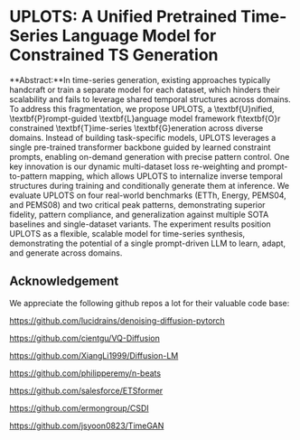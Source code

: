 # UPLOTS: A Unified Pretrained Time-Series Language Model for Constrained TS Generation



**Abstract:**In time-series generation, existing approaches typically handcraft or train a separate model for each dataset, which hinders their scalability and fails to leverage shared temporal structures across domains. To address this fragmentation, we propose UPLOTS, a \textbf{U}nified, \textbf{P}rompt-guided \textbf{L}anguage model framework f\textbf{O}r constrained \textbf{T}ime-series \textbf{G}eneration across diverse domains. Instead of building task-specific models, UPLOTS leverages a single pre-trained transformer backbone guided by learned constraint prompts, enabling on-demand generation with precise pattern control. One key innovation is our dynamic multi-dataset loss re-weighting and prompt-to-pattern mapping, which allows UPLOTS to internalize inverse temporal structures during training and conditionally generate them at inference. We evaluate UPLOTS on four real-world benchmarks (ETTh, Energy, PEMS04, and PEMS08) and two critical peak patterns, demonstrating superior fidelity, pattern compliance, and generalization against multiple SOTA baselines and single-dataset variants. The experiment results position UPLOTS as a flexible, scalable model for time-series synthesis, demonstrating the potential of a single prompt-driven LLM to learn, adapt, and generate across domains. 



## Acknowledgement

We appreciate the following github repos a lot for their valuable code base:

https://github.com/lucidrains/denoising-diffusion-pytorch

https://github.com/cientgu/VQ-Diffusion

https://github.com/XiangLi1999/Diffusion-LM

https://github.com/philipperemy/n-beats

https://github.com/salesforce/ETSformer

https://github.com/ermongroup/CSDI

https://github.com/jsyoon0823/TimeGAN
